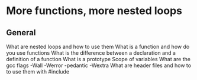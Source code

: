 # More functions, more nested loops
## General
   What are nested loops and how to use them
   What is a function and how do you use functions
   What is the difference between a declaration and a definition of a function
   What is a prototype
   Scope of variables
   What are the gcc flags -Wall -Werror -pedantic -Wextra
   What are header files and how to to use them with #include
